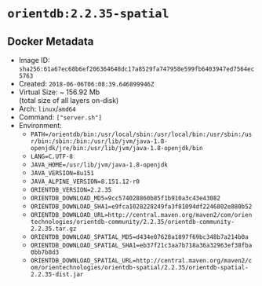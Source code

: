 # `orientdb:2.2.35-spatial`

## Docker Metadata

- Image ID: `sha256:61a67ec68b6ef206364648dc17a8529fa747958e599fb6403947ed7564ec5763`
- Created: `2018-06-06T06:08:39.646899946Z`
- Virtual Size: ~ 156.92 Mb  
  (total size of all layers on-disk)
- Arch: `linux`/`amd64`
- Command: `["server.sh"]`
- Environment:
  - `PATH=/orientdb/bin:/usr/local/sbin:/usr/local/bin:/usr/sbin:/usr/bin:/sbin:/bin:/usr/lib/jvm/java-1.8-openjdk/jre/bin:/usr/lib/jvm/java-1.8-openjdk/bin`
  - `LANG=C.UTF-8`
  - `JAVA_HOME=/usr/lib/jvm/java-1.8-openjdk`
  - `JAVA_VERSION=8u151`
  - `JAVA_ALPINE_VERSION=8.151.12-r0`
  - `ORIENTDB_VERSION=2.2.35`
  - `ORIENTDB_DOWNLOAD_MD5=9cc574028860b85f1b910a3c43e43082`
  - `ORIENTDB_DOWNLOAD_SHA1=e9fca1028228249fa3f81094df2246802e880b52`
  - `ORIENTDB_DOWNLOAD_URL=http://central.maven.org/maven2/com/orientechnologies/orientdb-community/2.2.35/orientdb-community-2.2.35.tar.gz`
  - `ORIENTDB_DOWNLOAD_SPATIAL_MD5=d434e07628a1897f69bc348b7a214b0a`
  - `ORIENTDB_DOWNLOAD_SPATIAL_SHA1=eb37f21c3aa7b718a36a32963ef38fba0bb7b8d3`
  - `ORIENTDB_DOWNLOAD_SPATIAL_URL=http://central.maven.org/maven2/com/orientechnologies/orientdb-spatial/2.2.35/orientdb-spatial-2.2.35-dist.jar`
